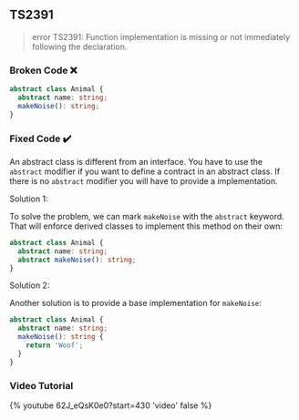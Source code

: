 ## TS2391

> error TS2391: Function implementation is missing or not immediately following the declaration.

### Broken Code ❌

```ts
abstract class Animal {
  abstract name: string;
  makeNoise(): string;
}
```

### Fixed Code ✔️

An abstract class is different from an interface. You have to use the `abstract` modifier if you want to define a contract in an abstract class. If there is no `abstract` modifier you will have to provide a implementation.

Solution 1:

To solve the problem, we can mark `makeNoise` with the `abstract` keyword. That will enforce derived classes to implement this method on their own:

```ts
abstract class Animal {
  abstract name: string;
  abstract makeNoise(): string;
}
```

Solution 2:

Another solution is to provide a base implementation for `makeNoise`:

```ts
abstract class Animal {
  abstract name: string;
  makeNoise(): string {
    return 'Woof';
  }
}
```

### Video Tutorial

{% youtube 62J_eQsK0e0?start=430 'video' false %}
